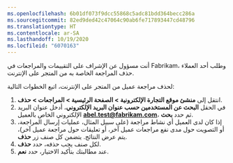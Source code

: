 ```yaml
---
ms.openlocfilehash: 6b01df073f9dcc55868c5adc81bdd364becc286a
ms.sourcegitcommit: 82ed9ded42c47064c90ab6fe717893447cd48796
ms.translationtype: HT
ms.contentlocale: ar-SA
ms.lasthandoff: 10/19/2020
ms.locfileid: "6070163"
---
```

أنت مسؤول عن الإشراف على التقييمات والمراجعات في Fabrikam، وطلب أحد العملاء حذف المراجعة الخاصة به من المتجر على الإنترنت.

لحذف مراجعة عميل من المتجر على الإنترنت، اتبع الخطوات التالية:

1.  انتقل إلى **منشئ موقع التجارة الإلكترونية > الصفحة الرئيسية > المراجعات > حذف**.
2.  في الحقل **البحث عن المستخدمين حسب عنوان البريد الإلكتروني**، أدخل عنوان البريد الإلكتروني الخاص بالعميل **abel.test@fabrikam.com**، ثم حدد **بحث**. 
3.  إذا كان لدى العميل أي نشاط مراجعة (على سبيل المثال، عمليات إرسال المراجعة، أو التصويت حول مدى نفع مراجعات عميل آخر، أو تعليقات حول مراجعة عميل آخر)، يتم عرض النتائج. يتضمن كل صنف زر **حذف**.
4.  لكل صنف يجب حذفه، حدد **حذف**.
5.  عند مطالبتك بتأكيد الاختيار، حدد **نعم**.

